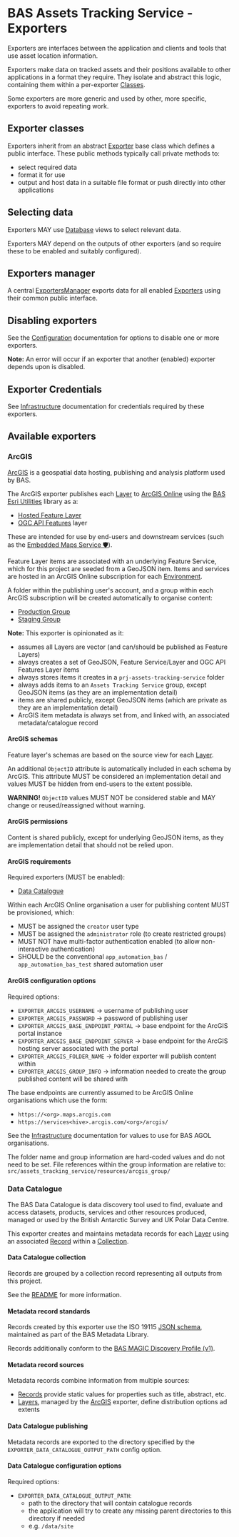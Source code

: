 # BAS Assets Tracking Service - Exporters

Exporters are interfaces between the application and clients and tools that use asset location information.

Exporters make data on tracked assets and their positions available to other applications in a format they require.
They isolate and abstract this logic, containing them within a per-exporter [Classes](#exporter-classes).

Some exporters are more generic and used by other, more specific, exporters to avoid repeating work.

## Exporter classes

Exporters inherit from an abstract [Exporter](../src/assets_tracking_service/exporters/base_exporter.py) base class
which defines a public interface. These public methods typically call private methods to:

- select required data
- format it for use
- output and host data in a suitable file format or push directly into other applications

## Selecting data

Exporters MAY use [Database](./implementation.md#database) views to select relevant data.

Exporters MAY depend on the outputs of other exporters (and so require these to be enabled and suitably configured).

## Exporters manager

A central [ExportersManager](../src/assets_tracking_service/exporters/exporters_manager.py) exports data for all
enabled [Exporters](#exporter-classes) using their common public interface.

## Disabling exporters

See the [Configuration](./config.md) documentation for options to disable one or more exporters.

**Note:** An error will occur if an exporter that another (enabled) exporter depends upon is disabled.

## Exporter Credentials

See [Infrastructure](./infrastructure.md#exporters) documentation for credentials required by these exporters.

## Available exporters

### ArcGIS

[ArcGIS](https://www.arcgis.com/) is a geospatial data hosting, publishing and analysis platform used by BAS.

The ArcGIS exporter publishes each [Layer](./data-model.md#layer) to [ArcGIS Online](https://www.arcgis.com) using the
[BAS Esri Utilities](./libraries.md#bas-esri-utilities) library as a:

- [Hosted Feature Layer](https://doc.arcgis.com/en/arcgis-online/reference/feature-layers.htm#ESRI_SECTION1_26EBAE21F63042B9A51A4312A08A1B25)
- [OGC API Features](https://enterprise.arcgis.com/en/server/latest/publish-services/linux/ogc-features-service.htm) layer

These are intended for use by end-users and downstream services (such as the
[Embedded Maps Service 🛡️](https://gitlab.data.bas.ac.uk/MAGIC/embedded-maps)).

Feature Layer items are associated with an underlying Feature Service, which for this project are seeded from a
GeoJSON item. Items and services are hosted in an ArcGIS Online subscription for each
[Environment](./infrastructure.md#environments).

A folder within the publishing user's account, and a group within each ArcGIS subscription will be created automatically
to organise content:

- [Production Group](https://bas.maps.arcgis.com/home/group.html?id=3d7f9fac347e413e8528656dfc3ab325#overview)
- [Staging Group](https://bas-test.maps.arcgis.com/home/group.html?id=abe005474c74419abc7671cdfd7f5d56)

**Note:** This exporter is opinionated as it:

- assumes all Layers are vector (and can/should be published as Feature Layers)
- always creates a set of GeoJSON, Feature Service/Layer and OGC API Features Layer items
- always stores items it creates in a `prj-assets-tracking-service` folder
- always adds items to an `Assets Tracking Service` group, except GeoJSON items (as they are an implementation detail)
- items are shared publicly, except GeoJSON items (which are private as they are an implementation detail)
- ArcGIS item metadata is always set from, and linked with, an associated metadata/catalogue record

#### ArcGIS schemas

Feature layer's schemas are based on the source view for each [Layer](./data-model.md#layer).

An additional `ObjectID` attribute is automatically included in each schema by ArcGIS. This attribute MUST be
considered an implementation detail and values MUST be hidden from end-users to the extent possible.

**WARNING!** `ObjectID` values MUST NOT be considered stable and MAY change or reused/reassigned without warning.

#### ArcGIS permissions

Content is shared publicly, except for underlying GeoJSON items, as they are implementation detail that should not be
relied upon.

#### ArcGIS requirements

Required exporters (MUST be enabled):

- [Data Catalogue](#data-catalogue)

Within each ArcGIS Online organisation a user for publishing content MUST be provisioned, which:

- MUST be assigned the `creator` user type
- MUST be assigned the `administrator` role (to create restricted groups)
- MUST NOT have multi-factor authentication enabled (to allow non-interactive authentication)
- SHOULD be the conventional `app_automation_bas` / `app_automation_bas_test`  shared automation user

#### ArcGIS configuration options

Required options:

- `EXPORTER_ARCGIS_USERNAME` -> username of publishing user
- `EXPORTER_ARCGIS_PASSWORD` -> password of publishing user
- `EXPORTER_ARCGIS_BASE_ENDPOINT_PORTAL` -> base endpoint for the ArcGIS portal instance
- `EXPORTER_ARCGIS_BASE_ENDPOINT_SERVER` -> base endpoint for the ArcGIS hosting server associated with the portal
- `EXPORTER_ARCGIS_FOLDER_NAME` -> folder exporter will publish content within
- `EXPORTER_ARCGIS_GROUP_INFO` -> information needed to create the group published content will be shared with

The base endpoints are currently assumed to be ArcGIS Online organisations which use the form:

- `https://<org>.maps.arcgis.com`
- `https://services<hive>.arcgis.com/<org>/arcgis/`

See the [Infrastructure](./infrastructure.md#exporters) documentation for values to use for BAS AGOL organisations.

The folder name and group information are hard-coded values and do not need to be set. File references within the
group information are relative to: `src/assets_tracking_service/resources/arcgis_group/`

### Data Catalogue

The BAS Data Catalogue is data discovery tool used to find, evaluate and access datasets, products, services and other
resources produced, managed or used by the British Antarctic Survey and UK Polar Data Centre.

This exporter creates and maintains metadata records for each [Layer](./data-model.md#layer) using an associated
[Record](./data-model.md#record) within a [Collection](#data-catalogue-collection).

#### Data Catalogue collection

Records are grouped by a collection record representing all outputs from this project.

See the [README](/README.md#data-access) for more information.

#### Metadata record standards

Records created by this exporter use the ISO 19115
[JSON schema](https://metadata-standards.data.bas.ac.uk/standards/iso-19115-19139#json-schemas), maintained as part of
the BAS Metadata Library.

Records additionally conform to the
[BAS MAGIC Discovery Profile (v1)](https://metadata-standards.data.bas.ac.uk/profiles/magic-discovery-v1).

#### Metadata record sources

Metadata records combine information from multiple sources:

- [Records](./data-model.md#record) provide static values for properties such as title, abstract, etc.
- [Layers](./data-model.md#layer), managed by the [ArcGIS](#arcgis) exporter, define distribution options ad extents

#### Data Catalogue publishing

Metadata records are exported to the directory specified by the `EXPORTER_DATA_CATALOGUE_OUTPUT_PATH` config option.


#### Data Catalogue configuration options

Required options:

- `EXPORTER_DATA_CATALOGUE_OUTPUT_PATH`:
  - path to the directory that will contain catalogue records
  - the application will try to create any missing parent directories to this directory if needed
  - e.g. `/data/site`
